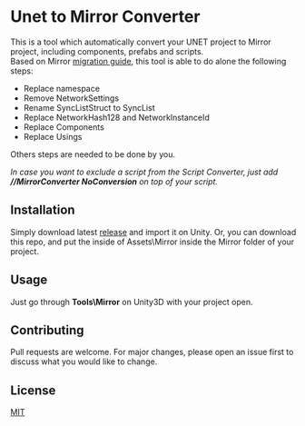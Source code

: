 # Unet to Mirror Converter

This is a tool which automatically convert your UNET project to Mirror project, including components, prefabs and scripts.  
Based on Mirror [migration guide](https://vis2k.github.io/Mirror/General/Migration), this tool is able to do alone the following steps: 
- Replace namespace
- Remove NetworkSettings
- Rename SyncListStruct to SyncList
- Replace NetworkHash128 and NetworkInstanceId
- Replace Components
- Replace Usings

Others steps are needed to be done by you.

_In case you want to exclude a script from the Script Converter, just add **//MirrorConverter NoConversion** on top of your script._

## Installation

Simply download latest [release](https://github.com/Lymdun/MirrorConverter/releases) and import it on Unity.
Or, you can download this repo, and put the inside of Assets\Mirror inside the Mirror folder of your project. 

## Usage

Just go through **Tools\Mirror** on Unity3D with your project open.

## Contributing

Pull requests are welcome. For major changes, please open an issue first to discuss what you would like to change.

## License

[MIT](https://choosealicense.com/licenses/mit/)
